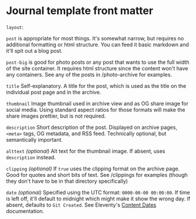 # Journal template front matter
`layout`:

   `post` is appropriate for most things. It's somewhat narrow, but requires no additional formatting or html structure. You can feed it basic markdown and it'll spit out a blog post.

   `post-big` is good for photo posts or any post that wants to use the full width of the site container. It requires html structure since the content won't have any containers. See any of the posts in  /photo-archive for examples.

`title`
Self-explanatory. A title for the post, which is used as the title on the individual post page and in the archive.

`thumbnail`
Image thumbnail used in archive view and as OG share image for social media. Using standard aspect ratios for those formats will make the share images prettier, but is not required.

`description`
Short description of the post. Displayed on archive pages, `<meta>` tags, OG metadata, and RSS feed. Technically optional, but semantically important.

`alttext` _(optional)_
Alt text for the thumbnail image. If absent, uses `description` instead.

`clipping` _(optional)_
If `true` uses the clipping format on the archive page. Good for quotes and short bits of text. See /clippings for examples (though they don't have to be in that directory specifically)

`date` _(optional)_
Specified using the UTC format: `0000-00-00 00:00:00`. If time is left off, it'll default to midnight which might make it show the wrong day. If absent, defaults to `Git Created`. See Eleventy's [Content Dates](https://www.11ty.dev/docs/dates/) documentation.

